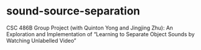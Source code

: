 # sound-source-separation
CSC 486B Group Project (with Quinton Yong and Jingjing Zhu): An Exploration and Implementation of “Learning to Separate Object Sounds by Watching Unlabelled Video”
